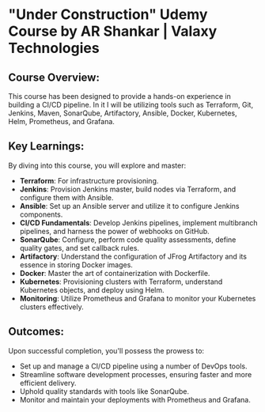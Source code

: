 # "Under Construction" Udemy Course by AR Shankar | Valaxy Technologies

## Course Overview:

This course has been designed to provide a hands-on experience in building a CI/CD pipeline. In it I will be utilizing tools such as Terraform, Git, Jenkins, Maven, SonarQube, Artifactory, Ansible, Docker, Kubernetes, Helm, Prometheus, and Grafana.

## Key Learnings:

By diving into this course, you will explore and master:

- **Terraform**: For infrastructure provisioning.
- **Jenkins**: Provision Jenkins master, build nodes via Terraform, and configure them with Ansible.
- **Ansible**: Set up an Ansible server and utilize it to configure Jenkins components.
- **CI/CD Fundamentals**: Develop Jenkins pipelines, implement multibranch pipelines, and harness the power of webhooks on GitHub.
- **SonarQube**: Configure, perform code quality assessments, define quality gates, and set callback rules.
- **Artifactory**: Understand the configuration of JFrog Artifactory and its essence in storing Docker images.
- **Docker**: Master the art of containerization with Dockerfile.
- **Kubernetes**: Provisioning clusters with Terraform, understand Kubernetes objects, and deploy using Helm.
- **Monitoring**: Utilize Prometheus and Grafana to monitor your Kubernetes clusters effectively.

## Outcomes:

Upon successful completion, you'll possess the prowess to:

- Set up and manage a CI/CD pipeline using a number of DevOps tools.
- Streamline software development processes, ensuring faster and more efficient delivery.
- Uphold quality standards with tools like SonarQube.
- Monitor and maintain your deployments with Prometheus and Grafana.
